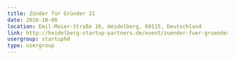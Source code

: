 ```yaml
---
title: Zünder für Gründer 21
date: 2016-10-06
location: Emil-Maier-Straße 16, Heidelberg, 69115, Deutschland
link: http://heidelberg-startup-partners.de/event/zuender-fuer-gruender-21/
usergroup: startuphd
type: usergroup
---
```

